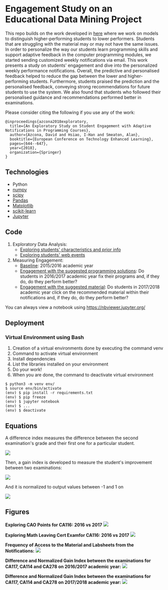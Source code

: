 # Engagement Study on an Educational Data Mining Project

This repo builds on the work developed in [here](https://github.com/dazcona/edm-modeling) where we work on models to distinguish higher-performing students to lower performers. Students that are struggling with the material may or may not have the same issues. In order to personalize the way our students learn programming skills and support adaptive feedback in the computer programming modules, we started sending customized weekly notifications via email. This work presents a study on students' engagement and dive into the personalized weekly performance notifications. Overall, the predictive and personalised feedback helped to reduce the gap between the lower and higher-performing students. Furthermore, students praised the prediction and the personalised feedback, conveying strong recommendations for future students to use the system. We also found that students who followed their personalised guidance and recommendations performed better in examinations.

Please consider citing the following if you use any of the work:
```
@inproceedings{azcona2018exploratory,
  title={An Exploratory Study on Student Engagement with Adaptive Notifications in Programming Courses},
  author={Azcona, David and Hsiao, I-Han and Smeaton, Alan},
  booktitle={European Conference on Technology Enhanced Learning},
  pages={644--647},
  year={2018},
  organization={Springer}
}
```

## Technologies

* Python
* [numpy](https://www.numpy.org/)
* [scipy](https://www.scipy.org/)
* [Pandas](https://pandas.pydata.org/)
* [Matplotlib](https://matplotlib.org/)
* [scikit-learn](https://scikit-learn.org/)
* [Jupyter](https://jupyter.org/)

## Code

1. Exploratory Data Analysis:
   * [Exploring students' characteristics and prior info](src/EDA.%20Exploring%20students%20characteristics%20and%20prior%20info.ipynb)
   * [Exploring students' web events](src/EDA.%20Exploring%20web%20events.ipynb)
2. Measuring Engagement:
   * [Baseline](src/Engagement.%20Baseline.ipynb): 2015/2016 academic year
   * [Engagement with the suggested programming solutions](src/Engagement.%20Fixing%20Programs.ipynb): Do students in 2016/2017 academic year fix their programs and, if they do, do they perform better?
   * [Engagement with the suggested material](src/Engagement.%20Clicking%20on%20material.ipynb): Do students in 2017/2018 academic year click on the recommended material within their notifications and, if they do, do they perform better? 

You can always view a notebook using https://nbviewer.jupyter.org/

## Deployment

### Virtual Environment using Bash

1. Creation of a virtual environments done by executing the command venv
2. Command to activate virtual environment
3. Install dependencies
4. List the libraries installed on your environment
5. Do your work!
6. When you are done, the command to deactivate virtual environment
```
$ python3 -m venv env/
$ source env/bin/activate
(env) $ pip install -r requirements.txt
(env) $ pip freeze
(env) $ jupyter notebook
(env) $ ...
(env) $ deactivate
```

## Equations

A difference index measures the difference between the second examination's grade and their first one for a particular student.

![](figures/di.png)

Then, a gain index is developed to measure the student's improvement between two examinations:

![](figures/gi.png)

And it is normalized to output values between -1 and 1 on

![](figures/normgi.png)

## Figures

**Exploring CAO Points for CA116: 2016 vs 2017**
![](figures/exploring_CAO_Points_CA116_2016_2017.png)

**Exploring Math Leaving Cert Examfor CA116: 2016 vs 2017**
![](figures/exploring_Math_Leaving_Cert._CA116_2016_2017.png)

**Frequency of Access to the Material and Labsheets from the Notifications:**
![](figures/exploring_Web_Predictcs_Resources_Subset.png)

**Difference and Normalized Gain Index between the examinations for CA117, CA114 and CA278 on 2016/2017 academic year:**
![](figures/table_6_4.png)

**Difference and Normalized Gain Index between the examinations for CA117, CA114 and CA278 on 2017/2018 academic year:**
![](figures/table_6_4.png)
